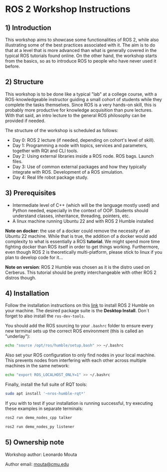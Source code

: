 <h1>ROS 2 Workshop Instructions</h1>

## 1) Introduction

This workshop aims to showcase some functionalities of ROS 2, while also illustrating some of the best practices associated with it. The aim is to do that at a level that is more advanced than what is generally covered in the typical ROS tutorials found online. On the other hand, the workshop starts from the basics, so as to introduce ROS to people who have never used it before. 

## 2) Structure

This workshop is to be done like a typical "lab" at a college course, with a ROS-knowledgeable instructor guiding a small cohort of students while they complete the tasks themselves. Since ROS is a very hands-on skill, this is probably more productive for knowledge acquisition than pure lectures. With that said, an intro lecture to the general ROS philosophy can be provided if needed. 

The structure of the workshop is scheduled as follows:

- Day 0: ROS 2 lecture (if needed, depending on cohort's level of skill).
- Day 1: Programming a node with topics, services and parameters, together with RQt and CLI tools.
- Day 2: Using external libraries inside a ROS node. ROS bags. Launch files.
- Day 3: Use of common external packages and how they typically integrate with ROS. Development of a ROS simulation.
- Day 4: Real life robot package study.

## 3) Prerequisites

- Intermediate level of C++ (which will be the language mostly used) and Python needed, especially in the context of OOP. Students should understand classes, inheritance, threading, pointers, etc.
- A linux machine running Ubuntu 22 and with ROS 2 Humble installed

**Note on docker**: the use of a docker could remove the necessity of an Ubuntu 22 machine. While that is true, the addition of a docker would add complexity to what is essentially a ROS **tutorial**. We might spend more time fighting docker than ROS itself in order to get things working. Furthermore, even though ROS 2 is theoretically multi-platform, please stick to linux if you plan to develop code for it...

**Note on version**: ROS 2 Humble was chosen as it is the distro used on Cerberus. This tutorial should be pretty interchangeable with other ROS 2 distros though.

## 4) Installation 

Follow the installation instructions on this [link](https://docs.ros.org/en/humble/Installation/Ubuntu-Install-Debians.html) to install ROS 2 Humble on your machine. The desired package suite is the **Desktop Install**. Don´t forget to also install the ```ros-dev-tools```.

You should add the ROS sourcing to your ```.bashrc``` folder to ensure every new terminal sets up the correct ROS environment (this is called an "underlay"):

```bash
echo "source /opt/ros/humble/setup.bash" >> ~/.bashrc
```

Also set your ROS configuration to only find nodes in your local machine. This prevents nodes from interfering with each other across multiple machines in the same network:

```bash
echo "export ROS_LOCALHOST_ONLY=1" >> ~/.bashrc
```

Finally, install the full suite of RQT tools:

```bash
sudo apt install '~nros-humble-rqt*'
```

If you with to test if your installation is running successful, try executing these examples in separate terminals:

```bash
ros2 run demo_nodes_cpp talker
```

```bash
ros2 run demo_nodes_py listener
```

## 5) Ownership note

Workshop author: Leonardo Mouta

Author email: [mouta@cmu.edu](mouta@cmu.edu)